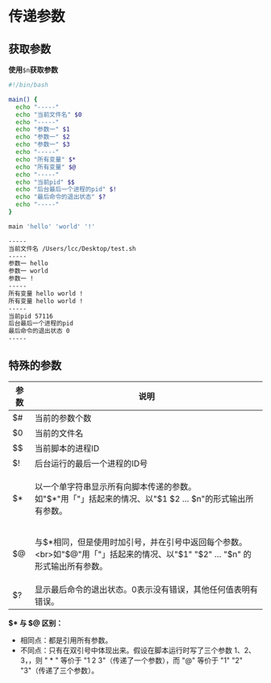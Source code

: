# 传递参数

## 获取参数

**使用**`$n`**获取参数**

```bash
#!/bin/bash

main() {
  echo "-----"
  echo "当前文件名" $0
  echo "-----"
  echo "参数一" $1
  echo "参数一" $2
  echo "参数一" $3
  echo "-----"
  echo "所有变量" $*
  echo "所有变量" $@
  echo "-----"
  echo "当前pid" $$
  echo "后台最后一个进程的pid" $!
  echo "最后命令的退出状态" $?
  echo "-----"
}

main 'hello' 'world' '!'
```

```bash
-----
当前文件名 /Users/lcc/Desktop/test.sh
-----
参数一 hello
参数一 world
参数一 !
-----
所有变量 hello world !
所有变量 hello world !
-----
当前pid 57116
后台最后一个进程的pid
最后命令的退出状态 0
-----
```

## 特殊的参数

| 参数  | 说明                                                                                 |
| --- | ---------------------------------------------------------------------------------- |
| $#  | 当前的参数个数                                                                            |
| $0  | 当前的文件名                                                                             |
| \$$ | 当前脚本的进程ID                                                                          |
| $!  | 后台运行的最后一个进程的ID号                                                                    |
| $\* | <p>以一个单字符串显示所有向脚本传递的参数。<br>如"$*"用「"」括起来的情况、以"$1 $2 … $n"的形式输出所有参数。</p>             |
| $@  | <p>与$*相同，但是使用时加引号，并在引号中返回每个参数。<br>如"$@"用「"」括起来的情况、以"$1" "$2" … "$n" 的形式输出所有参数。</p> |
| $?  | 显示最后命令的退出状态。0表示没有错误，其他任何值表明有错误。                                                    |

**$\* 与 $@ 区别：**

* 相同点：都是引用所有参数。
* 不同点：只有在双引号中体现出来。假设在脚本运行时写了三个参数 1、2、3，，则 " \* " 等价于 "1 2 3"（传递了一个参数），而 "@" 等价于 "1" "2" "3"（传递了三个参数）。
